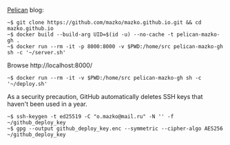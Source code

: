[Pelican][1] blog:

    ~$ git clone https://github.com/mazko/mazko.github.io.git && cd mazko.github.io
    ~$ docker build --build-arg UID=$(id -u) --no-cache -t pelican-mazko-gh .
    ~$ docker run --rm -it -p 8000:8000 -v $PWD:/home/src pelican-mazko-gh sh -c '~/server.sh'

Browse http://localhost:8000/

    ~$ docker run --rm -it -v $PWD:/home/src pelican-mazko-gh sh -c '~/deploy.sh'

As a security precaution, GitHub automatically deletes SSH keys that haven't been used in a year.

    ~$ ssh-keygen -t ed25519 -C "o.mazko@mail.ru" -N '' -f ~/github_deploy_key
    ~$ gpg --output github_deploy_key.enc --symmetric --cipher-algo AES256 ~/github_deploy_key

[1]: http://docs.getpelican.com/